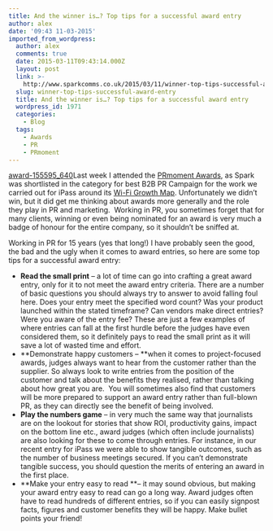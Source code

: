 ```yaml
---
title: And the winner is…? Top tips for a successful award entry
author: alex
date: '09:43 11-03-2015'
imported_from_wordpress:
  author: alex
  comments: true
  date: 2015-03-11T09:43:14.000Z
  layout: post
  link: >-
    http://www.sparkcomms.co.uk/2015/03/11/winner-top-tips-successful-award-entry/
  slug: winner-top-tips-successful-award-entry
  title: And the winner is…? Top tips for a successful award entry
  wordpress_id: 1971
  categories:
    - Blog
  tags:
    - Awards
    - PR
    - PRmoment
---
```


[award-155595_640](award-155595_640-150x150.png)Last week I attended the [PRmoment Awards](http://www.prmomentawards.com/), as Spark was shortlisted in the category for best B2B PR Campaign for the work we carried out for iPass around its [Wi-Fi Growth Map](http://www.ipass.com/wifi-growth-map/). Unfortunately we didn’t win, but it did get me thinking about awards more generally and the role they play in PR and marketing.  Working in PR, you sometimes forget that for many clients, winning or even being nominated for an award is very much a badge of honour for the entire company, so it shouldn’t be sniffed at. 

Working in PR for 15 years (yes that long!) I have probably seen the good, the bad and the ugly when it comes to award entries, so here are some top tips for a successful award entry:

  * **Read the small print** – a lot of time can go into crafting a great award entry, only for it to not meet the award entry criteria. There are a number of basic questions you should always try to answer to avoid falling foul here. Does your entry meet the specified word count? Was your product launched within the stated timeframe? Can vendors make direct entries? Were you aware of the entry fee? These are just a few examples of where entries can fall at the first hurdle before the judges have even considered them, so it definitely pays to read the small print as it will save a lot of wasted time and effort.
  * **Demonstrate happy customers – **when it comes to project-focused awards, judges always want to hear from the customer rather than the supplier. So always look to write entries from the position of the customer and talk about the benefits they realised, rather than talking about how great you are.  You will sometimes also find that customers will be more prepared to support an award entry rather than full-blown PR, as they can directly see the benefit of being involved.
  * **Play the numbers game** – in very much the same way that journalists are on the lookout for stories that show ROI, productivity gains, impact on the bottom line etc., award judges (which often include journalists) are also looking for these to come through entries. For instance, in our recent entry for iPass we were able to show tangible outcomes, such as the number of business meetings secured. If you can’t demonstrate tangible success, you should question the merits of entering an award in the first place.
  * **Make your entry easy to read **– it may sound obvious, but making your award entry easy to read can go a long way. Award judges often have to read hundreds of different entries, so if you can easily signpost facts, figures and customer benefits they will be happy. Make bullet points your friend!
